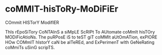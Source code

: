 # coMMIT-hisToRy-MoDiFiEr
COmmit HISTorY ModifIER

ThIs rEpoSiTory CoNTAInS a siMpLE ScRIPt To AUtomate coMmIt hisTOry MODiFicAtioNs. The puRPosE iS to teST giT coMMIt aUtOmATion, exPlORE HOw COMmIT hIstorY caN be alTeREd, and ExPerimenT wIth GeNeRating coMmiTs uSinG scripTS.
